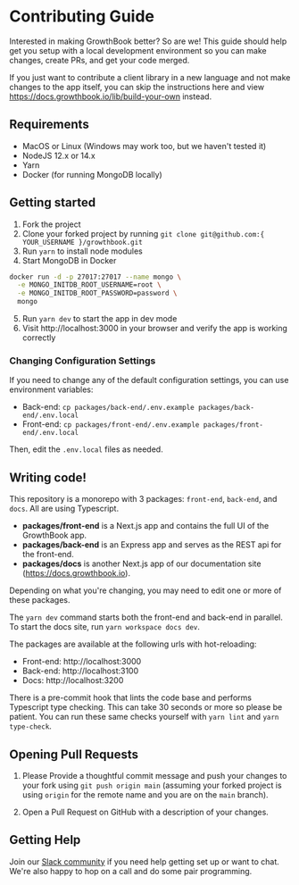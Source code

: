 # Contributing Guide

Interested in making GrowthBook better? So are we! This guide should help get you setup with a local development environment so you can make changes, create PRs, and get your code merged.

If you just want to contribute a client library in a new language and not make changes to the app itself, you can skip the instructions here and view https://docs.growthbook.io/lib/build-your-own instead.

## Requirements

- MacOS or Linux (Windows may work too, but we haven't tested it)
- NodeJS 12.x or 14.x
- Yarn
- Docker (for running MongoDB locally)

## Getting started

1. Fork the project
2. Clone your forked project by running `git clone git@github.com:{ YOUR_USERNAME }/growthbook.git`
3. Run `yarn` to install node modules
4. Start MongoDB in Docker

```sh
docker run -d -p 27017:27017 --name mongo \
  -e MONGO_INITDB_ROOT_USERNAME=root \
  -e MONGO_INITDB_ROOT_PASSWORD=password \
  mongo
```

5. Run `yarn dev` to start the app in dev mode
6. Visit http://localhost:3000 in your browser and verify the app is working correctly

### Changing Configuration Settings

If you need to change any of the default configuration settings, you can use environment variables:

- Back-end: `cp packages/back-end/.env.example packages/back-end/.env.local`
- Front-end: `cp packages/front-end/.env.example packages/front-end/.env.local`

Then, edit the `.env.local` files as needed.

## Writing code!

This repository is a monorepo with 3 packages: `front-end`, `back-end`, and `docs`. All are using Typescript.

- **packages/front-end** is a Next.js app and contains the full UI of the GrowthBook app.
- **packages/back-end** is an Express app and serves as the REST api for the front-end.
- **packages/docs** is another Next.js app of our documentation site (https://docs.growthbook.io).

Depending on what you're changing, you may need to edit one or more of these packages.

The `yarn dev` command starts both the front-end and back-end in parallel. To start the docs site, run `yarn workspace docs dev`.

The packages are available at the following urls with hot-reloading:

- Front-end: http://localhost:3000
- Back-end: http://localhost:3100
- Docs: http://localhost:3200

There is a pre-commit hook that lints the code base and performs Typescript type checking. This can take 30 seconds or more so please be patient. You can run these same checks yourself with `yarn lint` and `yarn type-check`.

## Opening Pull Requests

1. Please Provide a thoughtful commit message and push your changes to your fork using
   `git push origin main` (assuming your forked project is using `origin` for
   the remote name and you are on the `main` branch).

2. Open a Pull Request on GitHub with a description of your changes.

## Getting Help

Join our [Slack community](https://join.slack.com/t/growthbookusers/shared_invite/zt-oiq9s1qd-dHHvw4xjpnoRV1QQrq6vUg) if you need help getting set up or want to chat. We're also happy to hop on a call and do some pair programming.

